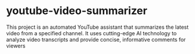 # youtube-video-summarizer
This project is an automated YouTube assistant that summarizes the latest video from a specified channel. It uses cutting-edge AI technology to analyze video transcripts and provide concise, informative comments for viewers
